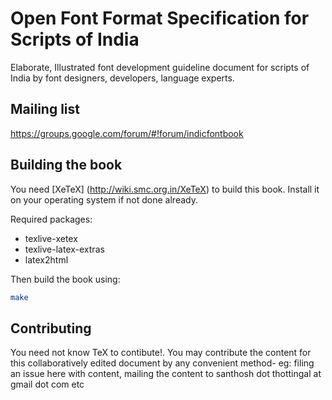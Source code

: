 Open Font Format Specification for Scripts of India
===================================================

Elaborate, Illustrated font development guideline document for scripts of India
by font designers, developers, language experts.

Mailing list
------------
https://groups.google.com/forum/#!forum/indicfontbook

Building the book
-----------------
You need [XeTeX] (http://wiki.smc.org.in/XeTeX) to build this book. Install it
on your operating system if not done already.

Required packages:
* texlive-xetex
* texlive-latex-extras
* latex2html

Then build the book using:

```bash
make
```

Contributing
------------

You need not know TeX to contibute!. You may contribute the content for this collaboratively edited document by any convenient method- eg: filing an issue here with content, mailing the content to santhosh dot thottingal at gmail dot com etc
